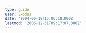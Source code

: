 ```yaml
---
type: guide
user: Exodus
date: '2004-06-18T15:06:18.000Z'
lastmod: '2006-12-31T09:17:07.000Z'
---
```



